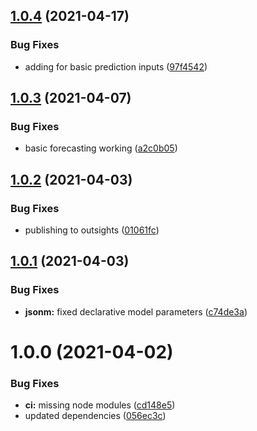 ## [1.0.4](https://github.com/repetere/jsonm/compare/v1.0.3...v1.0.4) (2021-04-17)


### Bug Fixes

* adding for basic prediction inputs ([97f4542](https://github.com/repetere/jsonm/commit/97f4542ca9574a0d6494beef8b6b3c12de8299cf))

## [1.0.3](https://github.com/repetere/jsonm/compare/v1.0.2...v1.0.3) (2021-04-07)


### Bug Fixes

* basic forecasting working ([a2c0b05](https://github.com/repetere/jsonm/commit/a2c0b0590e8dd04072561110a23682245aa8044a))

## [1.0.2](https://github.com/repetere/jsonm/compare/v1.0.1...v1.0.2) (2021-04-03)


### Bug Fixes

* publishing to outsights ([01061fc](https://github.com/repetere/jsonm/commit/01061fc0ba9e5d0c22bc7e8c9744aecfbf8aa2f8))

## [1.0.1](https://github.com/repetere/jsonm/compare/v1.0.0...v1.0.1) (2021-04-03)


### Bug Fixes

* **jsonm:** fixed declarative model parameters ([c74de3a](https://github.com/repetere/jsonm/commit/c74de3a06b23098f3fbf8a96f7dc143f314d4add))

# 1.0.0 (2021-04-02)


### Bug Fixes

* **ci:** missing node modules ([cd148e5](https://github.com/repetere/jsonm/commit/cd148e57d442d3e96479b5b7282a423426ea71bb))
* updated dependencies ([056ec3c](https://github.com/repetere/jsonm/commit/056ec3c6d681df8a075ff053d63ded7948fcbcec))

